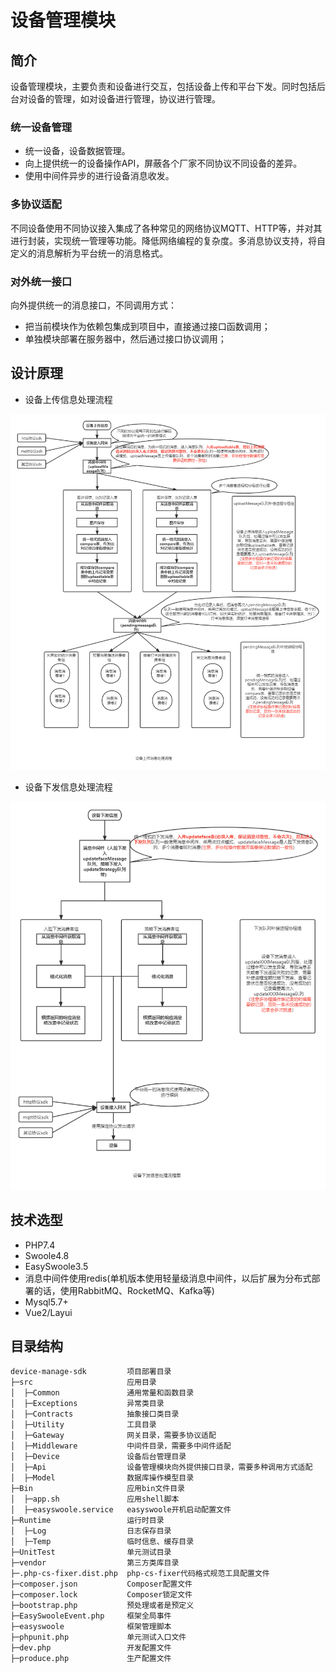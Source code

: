# 设备管理模块

## 简介

设备管理模块，主要负责和设备进行交互，包括设备上传和平台下发。同时包括后台对设备的管理，如对设备进行管理，协议进行管理。

### 统一设备管理

- 统一设备，设备数据管理。
- 向上提供统一的设备操作API，屏蔽各个厂家不同协议不同设备的差异。
- 使用中间件异步的进行设备消息收发。

### 多协议适配 

不同设备使用不同协议接入集成了各种常见的网络协议MQTT、HTTP等，并对其进行封装，实现统一管理等功能。降低网络编程的复杂度。多消息协议支持，将自定义的消息解析为平台统一的消息格式。

### 对外统一接口

向外提供统一的消息接口，不同调用方式：

- 把当前模块作为依赖包集成到项目中，直接通过接口函数调用；
- 单独模块部署在服务器中，然后通过接口协议调用；

## 设计原理

- 设备上传信息处理流程

![avatar](doc/images/设备上传信息流程图.png)


- 设备下发信息处理流程

![avatar](doc/images/设备下发信息流程图.png)

## 技术选型

- PHP7.4
- Swoole4.8
- EasySwoole3.5
- 消息中间件使用redis(单机版本使用轻量级消息中间件，以后扩展为分布式部署的话，使用RabbitMQ、RocketMQ、Kafka等)
- Mysql5.7+
- Vue2/Layui

## 目录结构

~~~
device-manage-sdk         项目部署目录
├─src                     应用目录
│  ├─Common               通用常量和函数目录
│  ├─Exceptions           异常类目录
│  ├─Contracts            抽象接口类目录
│  ├─Utility              工具目录
│  ├─Gateway              网关目录，需要多协议适配
│  ├─Middleware           中间件目录，需要多中间件适配
│  ├─Device               设备后台管理目录
│  ├─Api                  设备管理模块向外提供接口目录，需要多种调用方式适配
│  ├─Model                数据库操作模型目录
├─Bin                     应用bin文件目录
│  ├─app.sh               应用shell脚本
│  ├─easyswoole.service   easyswoole开机启动配置文件
├─Runtime                 运行时目录
│  ├─Log                  日志保存目录
│  ├─Temp                 临时信息、缓存目录
├─UnitTest                单元测试目录
├─vendor                  第三方类库目录
├─.php-cs-fixer.dist.php  php-cs-fixer代码格式规范工具配置文件
├─composer.json           Composer配置文件
├─composer.lock           Composer锁定文件
├─bootstrap.php           预处理或者是预定义
├─EasySwooleEvent.php     框架全局事件
├─easyswoole              框架管理脚本
├─phpunit.php             单元测试入口文件
├─dev.php                 开发配置文件
├─produce.php             生产配置文件
~~~